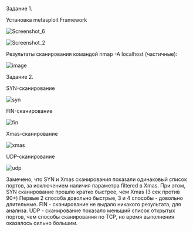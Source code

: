 Задание 1.

Установка metasploit Framework 

![Screenshot_6](https://github.com/dimkahm/sys-homework_sdv/assets/31319996/c35985c7-2afc-4756-a336-92027f289f78)

![Screenshot_2](https://github.com/dimkahm/sys-homework_sdv/assets/31319996/a3e974d5-11cd-4fe8-891c-4e299d419aba)

Результаты сканирования командой nmap -A localhost (частичные):

![image](https://github.com/dimkahm/sys-homework_sdv/assets/31319996/fc66d6e6-45c6-4892-b4b0-5d50c1d6f956)


Задание 2.

SYN-сканирование

![syn](https://github.com/dimkahm/sys-homework_sdv/assets/31319996/6c9533e3-fbf1-4d44-9fd8-1f19ceb4d937)

FIN-сканирование

![fin](https://github.com/dimkahm/sys-homework_sdv/assets/31319996/9da50b9e-086f-4b0d-a174-1cff4deace6b)

Xmas-сканирование

![xmas](https://github.com/dimkahm/sys-homework_sdv/assets/31319996/a3b109c1-7392-4c2a-99b4-9053de42afbc)

UDP-сканирование

![udp](https://github.com/dimkahm/sys-homework_sdv/assets/31319996/5e73e37c-e380-475b-a0db-c47702f00971)


Замечено, что SYN и Xmas сканирования показали одинаковый список портов, за исключением наличия параметра filtered в Xmas. 
При этом, SYN сканирование прошло кратко быстрее, чем Xmas (3 сек против 90+)
Первые 2 способа довольно быстрые, 3 и 4 способы - довольно длительные. 
FIN - сканирование не выдало никакого результата, для анализа.
UDP - сканирование показало меньший список открытых портов, чем способы сканирования по TCP, но время выполнения оказалось сильно большим. 
